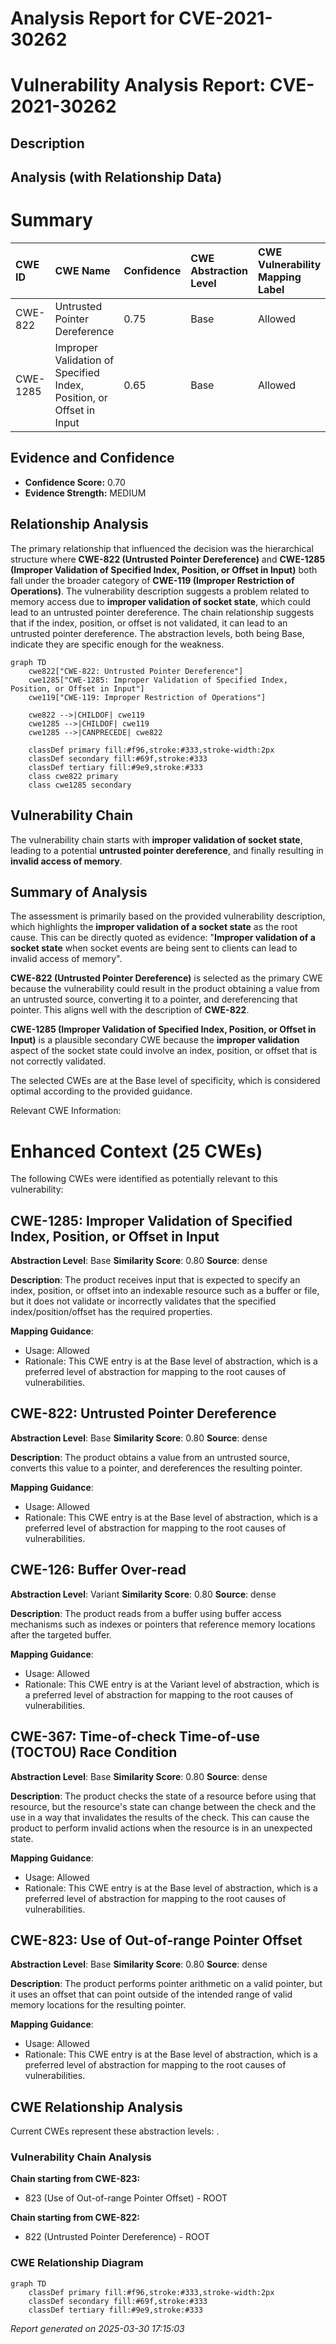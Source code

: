 # Analysis Report for CVE-2021-30262

# Vulnerability Analysis Report: CVE-2021-30262

## Description



## Analysis (with Relationship Data)

# Summary
| CWE ID    | CWE Name                                                    | Confidence | CWE Abstraction Level | CWE Vulnerability Mapping Label | CWE-Vulnerability Mapping Notes |
| :-------- | :---------------------------------------------------------- | :--------- | :---------------------- | :------------------------------ | :------------------------------ |
| CWE-822   | Untrusted Pointer Dereference                               | 0.75       | Base                    | Allowed                         | Primary CWE                     |
| CWE-1285  | Improper Validation of Specified Index, Position, or Offset in Input | 0.65       | Base                    | Allowed                         | Secondary Candidate             |

## Evidence and Confidence

*   **Confidence Score:** 0.70
*   **Evidence Strength:** MEDIUM

## Relationship Analysis
The primary relationship that influenced the decision was the hierarchical structure where **CWE-822 (Untrusted Pointer Dereference)** and **CWE-1285 (Improper Validation of Specified Index, Position, or Offset in Input)** both fall under the broader category of **CWE-119 (Improper Restriction of Operations)**. The vulnerability description suggests a problem related to memory access due to **improper validation of socket state**, which could lead to an untrusted pointer dereference. The chain relationship suggests that if the index, position, or offset is not validated, it can lead to an untrusted pointer dereference. The abstraction levels, both being Base, indicate they are specific enough for the weakness.

```mermaid
graph TD
    cwe822["CWE-822: Untrusted Pointer Dereference"]
    cwe1285["CWE-1285: Improper Validation of Specified Index, Position, or Offset in Input"]
    cwe119["CWE-119: Improper Restriction of Operations"]
    
    cwe822 -->|CHILDOF| cwe119
    cwe1285 -->|CHILDOF| cwe119
    cwe1285 -->|CANPRECEDE| cwe822
    
    classDef primary fill:#f96,stroke:#333,stroke-width:2px
    classDef secondary fill:#69f,stroke:#333
    classDef tertiary fill:#9e9,stroke:#333
    class cwe822 primary
    class cwe1285 secondary
```

## Vulnerability Chain
The vulnerability chain starts with **improper validation of socket state**, leading to a potential **untrusted pointer dereference**, and finally resulting in **invalid access of memory**.

## Summary of Analysis
The assessment is primarily based on the provided vulnerability description, which highlights the **improper validation of a socket state** as the root cause. This can be directly quoted as evidence: "**Improper validation of a socket state** when socket events are being sent to clients can lead to invalid access of memory".

**CWE-822 (Untrusted Pointer Dereference)** is selected as the primary CWE because the vulnerability could result in the product obtaining a value from an untrusted source, converting it to a pointer, and dereferencing that pointer. This aligns well with the description of **CWE-822**.

**CWE-1285 (Improper Validation of Specified Index, Position, or Offset in Input)** is a plausible secondary CWE because the **improper validation** aspect of the socket state could involve an index, position, or offset that is not correctly validated.

The selected CWEs are at the Base level of specificity, which is considered optimal according to the provided guidance.

Relevant CWE Information:

# Enhanced Context (25 CWEs)
The following CWEs were identified as potentially relevant to this vulnerability:

## CWE-1285: Improper Validation of Specified Index, Position, or Offset in Input
**Abstraction Level**: Base
**Similarity Score**: 0.80
**Source**: dense

**Description**:
The product receives input that is expected to specify an index, position, or offset into an indexable resource such as a buffer or file, but it does not validate or incorrectly validates that the specified index/position/offset has the required properties.

**Mapping Guidance**:
- Usage: Allowed
- Rationale: This CWE entry is at the Base level of abstraction, which is a preferred level of abstraction for mapping to the root causes of vulnerabilities.

## CWE-822: Untrusted Pointer Dereference
**Abstraction Level**: Base
**Similarity Score**: 0.80
**Source**: dense

**Description**:
The product obtains a value from an untrusted source, converts this value to a pointer, and dereferences the resulting pointer.

**Mapping Guidance**:
- Usage: Allowed
- Rationale: This CWE entry is at the Base level of abstraction, which is a preferred level of abstraction for mapping to the root causes of vulnerabilities.

## CWE-126: Buffer Over-read
**Abstraction Level**: Variant
**Similarity Score**: 0.80
**Source**: dense

**Description**:
The product reads from a buffer using buffer access mechanisms such as indexes or pointers that reference memory locations after the targeted buffer.

**Mapping Guidance**:
- Usage: Allowed
- Rationale: This CWE entry is at the Variant level of abstraction, which is a preferred level of abstraction for mapping to the root causes of vulnerabilities.

## CWE-367: Time-of-check Time-of-use (TOCTOU) Race Condition
**Abstraction Level**: Base
**Similarity Score**: 0.80
**Source**: dense

**Description**:
The product checks the state of a resource before using that resource, but the resource's state can change between the check and the use in a way that invalidates the results of the check. This can cause the product to perform invalid actions when the resource is in an unexpected state.

**Mapping Guidance**:
- Usage: Allowed
- Rationale: This CWE entry is at the Base level of abstraction, which is a preferred level of abstraction for mapping to the root causes of vulnerabilities.

## CWE-823: Use of Out-of-range Pointer Offset
**Abstraction Level**: Base
**Similarity Score**: 0.80
**Source**: dense

**Description**:
The product performs pointer arithmetic on a valid pointer, but it uses an offset that can point outside of the intended range of valid memory locations for the resulting pointer.

**Mapping Guidance**:
- Usage: Allowed
- Rationale: This CWE entry is at the Base level of abstraction, which is a preferred level of abstraction for mapping to the root causes of vulnerabilities.


## CWE Relationship Analysis

Current CWEs represent these abstraction levels: .


### Vulnerability Chain Analysis

**Chain starting from CWE-823:**
- 823 (Use of Out-of-range Pointer Offset) - ROOT


**Chain starting from CWE-822:**
- 822 (Untrusted Pointer Dereference) - ROOT



### CWE Relationship Diagram

```mermaid
graph TD
    classDef primary fill:#f96,stroke:#333,stroke-width:2px
    classDef secondary fill:#69f,stroke:#333
    classDef tertiary fill:#9e9,stroke:#333
```



*Report generated on 2025-03-30 17:15:03*
